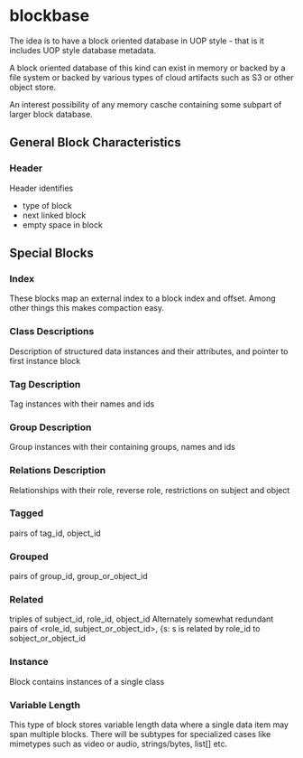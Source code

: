 # blockbase
The idea is to have a block oriented database in UOP style - that is it includes UOP style database metadata.

A block oriented database of this kind can exist in memory or backed by a file system or backed by various types of cloud artifacts such as S3 or other object store.

An interest possibility of any memory casche containing some subpart of larger block database.

## General Block Characteristics
### Header
Header identifies
- type of block
- next linked block
- empty space in block

## Special Blocks
### Index
These blocks map an external index to a block index and offset.  Among other things this makes compaction easy.
### Class Descriptions
Description of structured data instances and their attributes, and pointer to first instance block
### Tag Description
Tag instances with their names and ids
### Group Description
Group instances with their containing groups, names and ids
### Relations Description
Relationships with their role, reverse role, restrictions on subject and object
### Tagged
pairs of tag_id, object_id
### Grouped
pairs of group_id, group_or_object_id
### Related
triples of subject_id, role_id, object_id
Alternately somewhat redundant pairs of <role_id, subject_or_object_id>, {s: s is related by role_id to sobject_or_object_id
### Instance
Block contains instances of a single class
### Variable Length
This type of block stores variable length data where a single data item may span multiple blocks.  There will be subtypes for specialized cases like mimetypes such as video or audio, strings/bytes, list[<type>] etc. 
  

